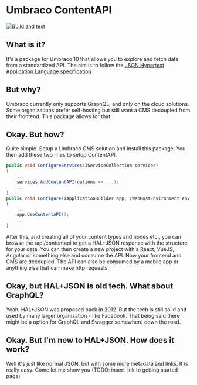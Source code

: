 # Umbraco ContentAPI

[![Build and test](https://github.com/Flaeng/Umbraco.ContentAPI/actions/workflows/build-and-test.yml/badge.svg)](https://github.com/Flaeng/Umbraco.ContentAPI/actions/workflows/build-and-test.yml)

## What is it?

It's a package for Umbraco 10 that allows you to explore and fetch data from a standardized API. The aim is to follow the [JSON Hypertext Application Language specification](https://tools.ietf.org/id/draft-kelly-json-hal-01.html#:~:text=The%20JSON%20Hypertext%20Application%20Language,exposed%20as%20series%20of%20links.)

## But why?

Umbraco currently only supports GraphQL, and only on the cloud solutions. Some organizations prefer self-hosting but still want a CMS decoupled from their frontend. 
This package allows for that.

## Okay. But how?

Quite simple. Setup a Umbraco CMS solution and install this package. You then add these two lines to setup ContentAPI. 
```csharp
public void ConfigureServices(IServiceCollection services)
{
    ...
    services.AddContentAPI(options => ...);
    ...
}
public void Configure(IApplicationBuilder app, IWebHostEnvironment env)
{
    ...
    app.UseContentAPI();
    ...
}
```
After this, and creating all of your content types and nodes etc., you can browse the /api/contentapi to 
get a HAL+JSON response with the structure for your data. You can then create a new project with a React, VueJS, Angular or something else and consume the API.
Now your frontend and CMS are decoupled. The API can also be consumed by a mobile app or anything else that can make http requests.

## Okay, but HAL+JSON is old tech. What about GraphQL?

Yeah, HAL+JSON was proposed back in 2012. But the tech is still solid and used by many larger organization - like Facebook. That being said there might be a option
for GraphQL and Swagger somewhere down the road.

## Okay. But I'm new to HAL+JSON. How does it work?

Well it's just like normal JSON, but with some more metadata and links. It is really easy. Come let me show you (TODO: insert link to getting started page) 
